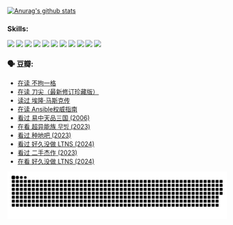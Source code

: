 
[![Anurag's github stats](https://github-readme-stats.vercel.app/api?username=w940853815)](https://github.com/anuraghazra/github-readme-stats)

### Skills:

<code><img height="32" src="https://cdn.jsdelivr.net/npm/simple-icons@v5/icons/python.svg"></code>
<code><img height="32" src="https://cdn.jsdelivr.net/npm/simple-icons@v5/icons/javascript.svg"></code>
<code><img height="32" src="https://cdn.jsdelivr.net/npm/simple-icons@v5/icons/django.svg"></code>
<code><img height="32" src="https://cdn.jsdelivr.net/npm/simple-icons@v5/icons/flask.svg"></code>
<code><img height="32" src="https://cdn.jsdelivr.net/npm/simple-icons@v5/icons/vuetify.svg"></code>
<code><img height="32" src="https://cdn.jsdelivr.net/npm/simple-icons@v5/icons/git.svg"></code>
<code><img height="32" src="https://cdn.jsdelivr.net/npm/simple-icons@v5/icons/docker.svg"></code>
<code><img height="32" src="https://cdn.jsdelivr.net/npm/simple-icons@v5/icons/postgresql.svg"></code>
<code><img height="32" src="https://cdn.jsdelivr.net/npm/simple-icons@v5/icons/elasticsearch.svg"></code>
<code><img height="32" src="https://cdn.jsdelivr.net/npm/simple-icons@v5/icons/macos.svg"></code>
<code><img height="32" src="https://cdn.jsdelivr.net/npm/simple-icons@v5/icons/linux.svg"></code>

### 🗣 豆瓣:

<!-- DOUBAN-ACTIVITIES:START -->
- [在读 不拘一格](https://www.douban.com/people/136069238/status/4541712161/?_i=10367919)
- [在读 刀尖（最新修订珍藏版）](https://www.douban.com/people/136069238/status/4541711339/?_i=10367919)
- [读过 埃隆·马斯克传](https://www.douban.com/people/136069238/status/4541710351/?_i=10367919)
- [在读 Ansible权威指南](https://www.douban.com/people/136069238/status/4539151450/?_i=10367919)
- [看过 易中天品三国‎ (2006)](https://www.douban.com/people/136069238/status/4529910812/?_i=10367919)
- [在看 超异能族 무빙‎ (2023)](https://www.douban.com/people/136069238/status/4527291077/?_i=10367919)
- [看过 种地吧‎ (2023)](https://www.douban.com/people/136069238/status/4527289637/?_i=10367919)
- [看过 好久没做 LTNS‎ (2024)](https://www.douban.com/people/136069238/status/4527289515/?_i=10367919)
- [看过 二手杰作‎ (2023)](https://www.douban.com/people/136069238/status/4522502716/?_i=10367919)
- [在看 好久没做 LTNS‎ (2024)](https://www.douban.com/people/136069238/status/4521969883/?_i=10367919)
<!-- DOUBAN-ACTIVITIES:END -->


![Snake animation](https://raw.githubusercontent.com/w940853815/w940853815/output/github-contribution-grid-snake.svg)

<!--
**w940853815/w940853815** is a ✨ _special_ ✨ repository because its `README.md` (this file) appears on your GitHub profile.

Here are some ideas to get you started:

- 🔭 I’m currently working on ...
- 🌱 I’m currently learning ...
- 👯 I’m looking to collaborate on ...
- 🤔 I’m looking for help with ...
- 💬 Ask me about ...
- 📫 How to reach me: ...
- 😄 Pronouns: ...
- ⚡ Fun fact: ...
-->
